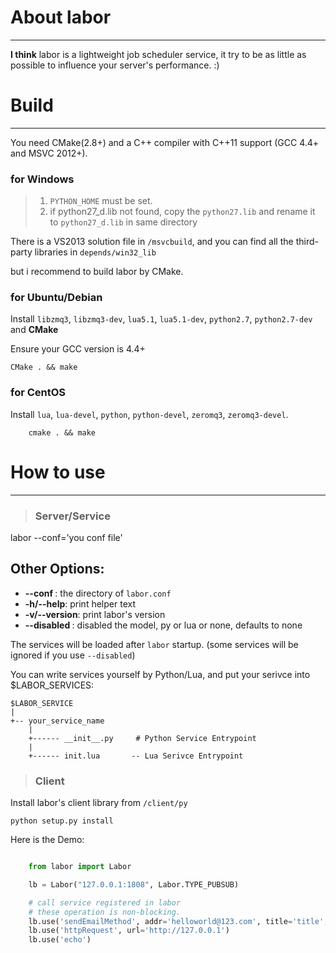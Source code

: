 # About labor
---

**I think** labor is a lightweight job scheduler service, it try to be as little as possible to influence your server's performance. :)


# Build
- - -

You need CMake(2.8+) and a C++ compiler with C++11 support (GCC 4.4+ and MSVC 2012+).


### for Windows

> 1. `PYTHON_HOME` must be set.
> 2. if python27_d.lib not found, copy the `python27.lib` and rename it to `python27_d.lib` in same directory

There is a VS2013 solution file in `/msvcbuild`, and you can find all the third-party libraries in `depends/win32_lib`

but i recommend to build labor by CMake.

### for Ubuntu/Debian

Install `libzmq3`, `libzmq3-dev`, `lua5.1`, `lua5.1-dev`, `python2.7`, `python2.7-dev` and **CMake**

Ensure your GCC version is 4.4+

    CMake . && make

### for CentOS

Install `lua`, `lua-devel`, `python`, `python-devel`, `zeromq3`, `zeromq3-devel`.

```
    cmake . && make
```


# How to use
- - -

> ### Server/Service

labor --conf='you conf file' <other options>

## Other Options:

+ **--conf <file>**: the directory of `labor.conf`
+ **-h/--help**: print helper text
+ **-v/--version**: print labor's version
+ **--disabled <lang>**: disabled the model, py or lua or none, defaults to none

The services will be loaded after `labor` startup. (some services will be ignored if you use `--disabled`<lang-of-service>)

You can write services yourself by Python/Lua, and put your serivce into $LABOR_SERVICES:

    $LABOR_SERVICE
    |
    +-- your_service_name
        |
        +------ __init__.py     # Python Service Entrypoint
        |
        +------ init.lua       -- Lua Serivce Entrypoint

> ### Client

Install labor's client library from `/client/py`

    python setup.py install

Here is the Demo:

```python

    from labor import Labor

    lb = Labor("127.0.0.1:1808", Labor.TYPE_PUBSUB)

    # call service registered in labor
    # these operation is non-blocking.
    lb.use('sendEmailMethod', addr='helloworld@123.com', title='title', text='hi')
    lb.use('httpRequest', url='http://127.0.0.1')
    lb.use('echo')

```

